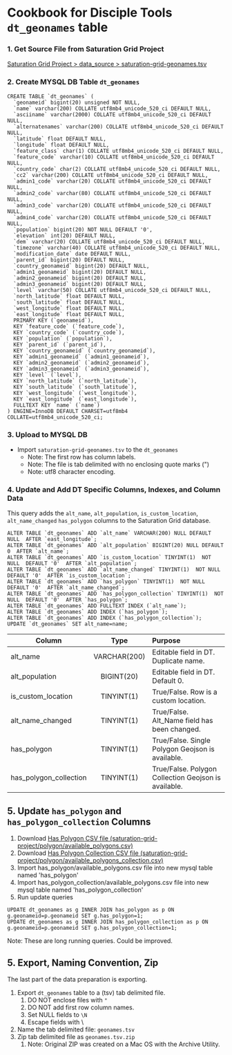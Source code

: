 # Cookbook for Disciple Tools `dt_geonames` table

### 1. Get Source File from Saturation Grid Project
[Saturation Grid Project > data_source > saturation-grid-geonames.tsv](https://github.com/DiscipleTools/saturation-grid-project/tree/master/data_source)

### 2. Create MYSQL DB Table `dt_geonames`
```apacheconfig
CREATE TABLE `dt_geonames` (
  `geonameid` bigint(20) unsigned NOT NULL,
  `name` varchar(200) COLLATE utf8mb4_unicode_520_ci DEFAULT NULL,
  `asciiname` varchar(2000) COLLATE utf8mb4_unicode_520_ci DEFAULT NULL,
  `alternatenames` varchar(200) COLLATE utf8mb4_unicode_520_ci DEFAULT NULL,
  `latitude` float DEFAULT NULL,
  `longitude` float DEFAULT NULL,
  `feature_class` char(1) COLLATE utf8mb4_unicode_520_ci DEFAULT NULL,
  `feature_code` varchar(10) COLLATE utf8mb4_unicode_520_ci DEFAULT NULL,
  `country_code` char(2) COLLATE utf8mb4_unicode_520_ci DEFAULT NULL,
  `cc2` varchar(200) COLLATE utf8mb4_unicode_520_ci DEFAULT NULL,
  `admin1_code` varchar(20) COLLATE utf8mb4_unicode_520_ci DEFAULT NULL,
  `admin2_code` varchar(80) COLLATE utf8mb4_unicode_520_ci DEFAULT NULL,
  `admin3_code` varchar(20) COLLATE utf8mb4_unicode_520_ci DEFAULT NULL,
  `admin4_code` varchar(20) COLLATE utf8mb4_unicode_520_ci DEFAULT NULL,
  `population` bigint(20) NOT NULL DEFAULT '0',
  `elevation` int(20) DEFAULT NULL,
  `dem` varchar(20) COLLATE utf8mb4_unicode_520_ci DEFAULT NULL,
  `timezone` varchar(40) COLLATE utf8mb4_unicode_520_ci DEFAULT NULL,
  `modification_date` date DEFAULT NULL,
  `parent_id` bigint(20) DEFAULT NULL,
  `country_geonameid` bigint(20) DEFAULT NULL,
  `admin1_geonameid` bigint(20) DEFAULT NULL,
  `admin2_geonameid` bigint(20) DEFAULT NULL,
  `admin3_geonameid` bigint(20) DEFAULT NULL,
  `level` varchar(50) COLLATE utf8mb4_unicode_520_ci DEFAULT NULL,
  `north_latitude` float DEFAULT NULL,
  `south_latitude` float DEFAULT NULL,
  `west_longitude` float DEFAULT NULL,
  `east_longitude` float DEFAULT NULL,
  PRIMARY KEY (`geonameid`),
  KEY `feature_code` (`feature_code`),
  KEY `country_code` (`country_code`),
  KEY `population` (`population`),
  KEY `parent_id` (`parent_id`),
  KEY `country_geonameid` (`country_geonameid`),
  KEY `admin1_geonameid` (`admin1_geonameid`),
  KEY `admin2_geonameid` (`admin2_geonameid`),
  KEY `admin3_geonameid` (`admin3_geonameid`),
  KEY `level` (`level`),
  KEY `north_latitude` (`north_latitude`),
  KEY `south_latitude` (`south_latitude`),
  KEY `west_longitude` (`west_longitude`),
  KEY `east_longitude` (`east_longitude`),
  FULLTEXT KEY `name` (`name`)
) ENGINE=InnoDB DEFAULT CHARSET=utf8mb4 COLLATE=utf8mb4_unicode_520_ci;
```

### 3. Upload to MYSQL DB
- Import `saturation-grid-geonames.tsv` to the `dt_geonames`
    - Note: The first row has column labels.
    - Note: The file is tab delimited with no enclosing quote marks (")
    - Note: utf8 character encoding.

### 4. Update and Add DT Specific Columns, Indexes, and Column Data
This query adds the `alt_name`, `alt_population`, `is_custom_location`, `alt_name_changed`
`has_polygon` columns to the Saturation Grid database.

```apacheconfig
ALTER TABLE `dt_geonames` ADD `alt_name` VARCHAR(200) NULL DEFAULT NULL  AFTER `east_longitude`;
ALTER TABLE `dt_geonames` ADD `alt_population` BIGINT(20) NULL DEFAULT 0  AFTER `alt_name`;
ALTER TABLE `dt_geonames` ADD `is_custom_location` TINYINT(1)  NOT NULL  DEFAULT '0'  AFTER `alt_population`;
ALTER TABLE `dt_geonames` ADD `alt_name_changed` TINYINT(1)  NOT NULL  DEFAULT '0'  AFTER `is_custom_location`;
ALTER TABLE `dt_geonames` ADD `has_polygon` TINYINT(1)  NOT NULL  DEFAULT '0'  AFTER `alt_name_changed`;
ALTER TABLE `dt_geonames` ADD `has_polygon_collection` TINYINT(1)  NOT NULL  DEFAULT '0'  AFTER `has_polygon`;
ALTER TABLE `dt_geonames` ADD FULLTEXT INDEX (`alt_name`);
ALTER TABLE `dt_geonames` ADD INDEX (`has_polygon`);
ALTER TABLE `dt_geonames` ADD INDEX (`has_polygon_collection`);
UPDATE `dt_geonames` SET alt_name=name;
```

| Column                | Type            | Purpose  |
| --------------------  |:---------------:| :-----|
| alt_name              | VARCHAR(200)    | Editable field in DT. Duplicate name. |
| alt_population        | BIGINT(20)      | Editable field in DT. Default 0. |
| is_custom_location    | TINYINT(1)      | True/False. Row is a custom location. |
| alt_name_changed      | TINYINT(1)      | True/False. Alt_Name field has been changed. |
| has_polygon           | TINYINT(1)      | True/False. Single Polygon Geojson is available. |
| has_polygon_collection| TINYINT(1)      | True/False. Polygon Collection Geojson is available. |


## 5. Update `has_polygon` and `has_polygon_collection` Columns
1. Download [Has Polygon CSV file (saturation-grid-project/polygon/available_polygons.csv)](https://github.com/DiscipleTools/saturation-grid-project/tree/master/polygon/available_polygons.csv)
1. Download [Has Polygon Collection CSV file (saturation-grid-project/polygon/available_polygons_collection.csv)](https://github.com/DiscipleTools/saturation-grid-project/tree/master/polygon_collection/available_polygons.csv)
1. Import has_polygon/available_polygons.csv file into new mysql table named 'has_polygon' 
1. Import has_polygon_collection/available_polygons.csv file into new mysql table named 'has_polygon_collection' 
1. Run update queries
```apacheconfig
UPDATE dt_geonames as g INNER JOIN has_polygon as p ON g.geonameid=p.geonameid SET g.has_polygon=1;
UPDATE dt_geonames as g INNER JOIN has_polygon_collection as p ON g.geonameid=p.geonameid SET g.has_polygon_collection=1;
```
Note: These are long running queries. Could be improved.

## 5. Export, Naming Convention, Zip
The last part of the data preparation is exporting. 
1. Export `dt_geonames` table to a (tsv) tab delimited file.
    1. DO NOT enclose files with `"`
    1. DO NOT add first row column names.
    1. Set NULL fields to `\N`
    1. Escape fields with \
1. Name the tab delimited file: `geonames.tsv`
1. Zip tab delimited file as `geonames.tsv.zip`
    1. Note: Original ZIP was created on a Mac OS with the Archive Utility.